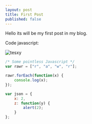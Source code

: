```yaml
---
layout: post
title: First Post
published: false
---
```



Hello its will be my first post in my blog.

Code javascript:

![tesxy]({{site.baseurl}}/images/4338228.jpg)

```javascript
/* Some pointless Javascript */
var rawr = ["r", "a", "w", "r"];

rawr.forEach(function(x) {
	console.log(x);
});

var json = {
	x: 2,
    z: function(y) {
    	alert(2);
    }
};
```
